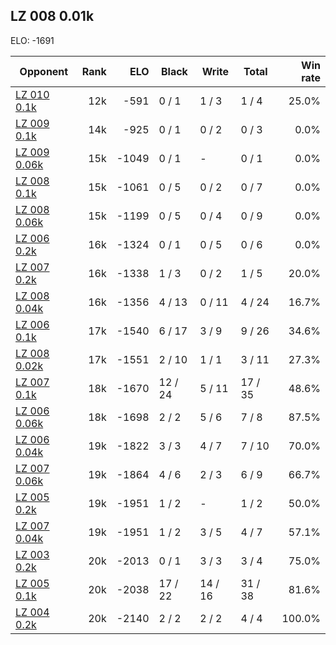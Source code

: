 ## LZ 008 0.01k ##

ELO: -1691

Opponent | Rank | ELO | Black | Write | Total | Win rate
---------|-----:|----:|-------|-------|-------|-------:
[LZ 010 0.1k](LZ%20010%200.1k.md) | 12k | -591 | 0 / 1 | 1 / 3 | 1 / 4 | 25.0%
[LZ 009 0.1k](LZ%20009%200.1k.md) | 14k | -925 | 0 / 1 | 0 / 2 | 0 / 3 | 0.0%
[LZ 009 0.06k](LZ%20009%200.06k.md) | 15k | -1049 | 0 / 1 | - | 0 / 1 | 0.0%
[LZ 008 0.1k](LZ%20008%200.1k.md) | 15k | -1061 | 0 / 5 | 0 / 2 | 0 / 7 | 0.0%
[LZ 008 0.06k](LZ%20008%200.06k.md) | 15k | -1199 | 0 / 5 | 0 / 4 | 0 / 9 | 0.0%
[LZ 006 0.2k](LZ%20006%200.2k.md) | 16k | -1324 | 0 / 1 | 0 / 5 | 0 / 6 | 0.0%
[LZ 007 0.2k](LZ%20007%200.2k.md) | 16k | -1338 | 1 / 3 | 0 / 2 | 1 / 5 | 20.0%
[LZ 008 0.04k](LZ%20008%200.04k.md) | 16k | -1356 | 4 / 13 | 0 / 11 | 4 / 24 | 16.7%
[LZ 006 0.1k](LZ%20006%200.1k.md) | 17k | -1540 | 6 / 17 | 3 / 9 | 9 / 26 | 34.6%
[LZ 008 0.02k](LZ%20008%200.02k.md) | 17k | -1551 | 2 / 10 | 1 / 1 | 3 / 11 | 27.3%
[LZ 007 0.1k](LZ%20007%200.1k.md) | 18k | -1670 | 12 / 24 | 5 / 11 | 17 / 35 | 48.6%
[LZ 006 0.06k](LZ%20006%200.06k.md) | 18k | -1698 | 2 / 2 | 5 / 6 | 7 / 8 | 87.5%
[LZ 006 0.04k](LZ%20006%200.04k.md) | 19k | -1822 | 3 / 3 | 4 / 7 | 7 / 10 | 70.0%
[LZ 007 0.06k](LZ%20007%200.06k.md) | 19k | -1864 | 4 / 6 | 2 / 3 | 6 / 9 | 66.7%
[LZ 005 0.2k](LZ%20005%200.2k.md) | 19k | -1951 | 1 / 2 | - | 1 / 2 | 50.0%
[LZ 007 0.04k](LZ%20007%200.04k.md) | 19k | -1951 | 1 / 2 | 3 / 5 | 4 / 7 | 57.1%
[LZ 003 0.2k](LZ%20003%200.2k.md) | 20k | -2013 | 0 / 1 | 3 / 3 | 3 / 4 | 75.0%
[LZ 005 0.1k](LZ%20005%200.1k.md) | 20k | -2038 | 17 / 22 | 14 / 16 | 31 / 38 | 81.6%
[LZ 004 0.2k](LZ%20004%200.2k.md) | 20k | -2140 | 2 / 2 | 2 / 2 | 4 / 4 | 100.0%
